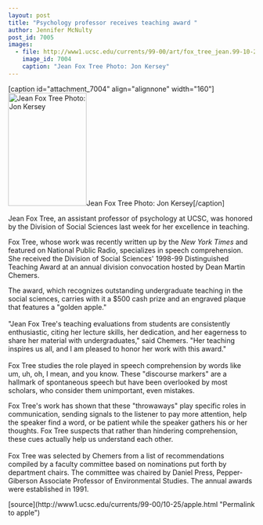 ```yaml
---
layout: post
title: "Psychology professor receives teaching award "
author: Jennifer McNulty
post_id: 7005
images:
  - file: http://www1.ucsc.edu/currents/99-00/art/fox_tree_jean.99-10-25.jpg
    image_id: 7004
    caption: "Jean Fox Tree Photo: Jon Kersey"
---
```


[caption id="attachment_7004" align="alignnone" width="160"]<a href="http://localhost/mysite/wp-content/uploads/1999/10/fox_tree_jean.99-10-25.jpg"><img class="size-full wp-image-7004" src="http://localhost/mysite/wp-content/uploads/1999/10/fox_tree_jean.99-10-25.jpg" alt="Jean Fox Tree Photo: Jon Kersey" width="160" height="230" /></a>Jean Fox Tree Photo: Jon Kersey[/caption]
<p>
  Jean Fox Tree, an assistant professor of psychology at UCSC, was honored by the Division of Social Sciences last week for her excellence in teaching.
</p>Fox Tree, whose work was recently written up by the <i>New York Times</i> and featured on National Public Radio, specializes in speech comprehension. She received the Division of Social Sciences' 1998-99 Distinguished Teaching Award at an annual division convocation hosted by Dean Martin Chemers.
<p>
  The award, which recognizes outstanding undergraduate teaching in the social sciences, carries with it a $500 cash prize and an engraved plaque that features a "golden apple."<br>
  <br>
  "Jean Fox Tree's teaching evaluations from students are consistently enthusiastic, citing her lecture skills, her dedication, and her eagerness to share her material with undergraduates," said Chemers. "Her teaching inspires us all, and I am pleased to honor her work with this award."<br>
  <br>
  Fox Tree studies the role played in speech comprehension by words like um, uh, oh, I mean, and you know. These "discourse markers" are a hallmark of spontaneous speech but have been overlooked by most scholars, who consider them unimportant, even mistakes.
</p>
<p>
  Fox Tree's work has shown that these "throwaways" play specific roles in communication, sending signals to the listener to pay more attention, help the speaker find a word, or be patient while the speaker gathers his or her thoughts. Fox Tree suspects that rather than hindering comprehension, these cues actually help us understand each other.<br>
  <br>
  Fox Tree was selected by Chemers from a list of recommendations compiled by a faculty committee based on nominations put forth by department chairs. The committee was chaired by Daniel Press, Pepper-Giberson Associate Professor of Environmental Studies. The annual awards were established in 1991.<br>
</p>
<p>

</p>
[source](http://www1.ucsc.edu/currents/99-00/10-25/apple.html "Permalink to apple")
